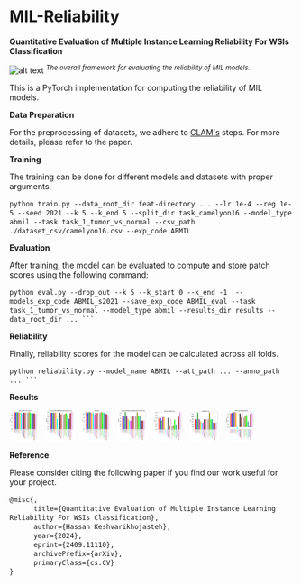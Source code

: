 # MIL-Reliability
__Quantitative Evaluation of Multiple Instance Learning
Reliability For WSIs Classification__

![alt text](https://github.com/tueimage/MIL-Reliability/raw/main/framework_.png)
_<sup>The overall framework for evaluating the reliability of MIL models.</sup>_


This is a PyTorch implementation for computing the reliability of MIL models.



**Data Preparation**

For the preprocessing of datasets, we adhere to [CLAM's](https://github.com/mahmoodlab/CLAM) steps. For more details, please refer to the paper.


**Training**

The training can be done for different models and datasets with proper arguments.

```
python train.py --data_root_dir feat-directory ... --lr 1e-4 --reg 1e-5 --seed 2021 --k 5 --k_end 5 --split_dir task_camelyon16 --model_type abmil --task task_1_tumor_vs_normal --csv_path ./dataset_csv/camelyon16.csv --exp_code ABMIL  
```

**Evaluation**

After training, the model can be evaluated to compute and store patch scores using the following command:

```
python eval.py --drop_out --k 5 --k_start 0 --k_end -1  --models_exp_code ABMIL_s2021 --save_exp_code ABMIL_eval --task task_1_tumor_vs_normal --model_type abmil --results_dir results --data_root_dir ... ```
```

**Reliability**

Finally, reliability scores for the model can be calculated across all folds.

```
python reliability.py --model_name ABMIL --att_path ... --anno_path ... ```
```

**Results**

<div style="display: inline-block; margin-right: 10px;">
  <img src="https://github.com/tueimage/MIL-Reliability/raw/main/bar_plot_AUC.png" width="50"/>
</div>
<div style="display: inline-block; margin-right: 10px;">
  <img src="https://github.com/tueimage/MIL-Reliability/raw/main/bar_plot_AUPRC.png" width="50"/>
</div>
<div style="display: inline-block; margin-right: 10px;">
  <img src="https://github.com/tueimage/MIL-Reliability/raw/main/bar_plot_F1.png" width="50"/>
</div>
<div style="display: inline-block; margin-right: 10px;">
  <img src="https://github.com/tueimage/MIL-Reliability/raw/main/bar_plot_FLOPs.png" width="50"/>
</div>
<div style="display: inline-block; margin-right: 10px;">
  <img src="https://github.com/tueimage/MIL-Reliability/raw/main/bar_plot_MI.png" width="50"/>
</div>
<div style="display: inline-block; margin-right: 10px;">
  <img src="https://github.com/tueimage/MIL-Reliability/raw/main/bar_plot_Size.png" width="50"/>
</div>
<div style="display: inline-block; margin-right: 10px;">
  <img src="https://github.com/tueimage/MIL-Reliability/raw/main/bar_plot_Spearmans.png" width="50"/>
</div>



**Reference**

Please consider citing the following paper if you find our work useful for your project.

```
@misc{,
      title={Quantitative Evaluation of Multiple Instance Learning Reliability For WSIs Classification}, 
      author={Hassan Keshvarikhojasteh},
      year={2024},
      eprint={2409.11110},
      archivePrefix={arXiv},
      primaryClass={cs.CV}
}
```
